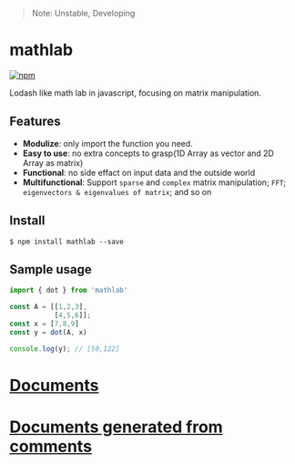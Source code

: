 > Note: Unstable, Developing

# mathlab

[![npm](https://nodei.co/npm/mathlab.png)](https://www.npmjs.com/package/mathlab)

Lodash like math lab in javascript, focusing on matrix manipulation.

## Features
- **Modulize**: only import the function you need.
- **Easy to use**: no extra concepts to grasp(1D Array as vector and 2D Array as matrix)
- **Functional**: no side effact on input data and the outside world
- **Multifunctional**: Support `sparse` and `complex` matrix manipulation; `FFT`; `eigenvectors & eigenvalues of matrix`; and so on

## Install
```
$ npm install mathlab --save
```

## Sample usage
```js
import { dot } from 'mathlab'

const A = [[1,2,3],
           [4,5,6]];
const x = [7,8,9]
const y = dot(A, x)

console.log(y); // [50,122]
```

# [Documents](https://github.com/timqian/mathlab/tree/master/doc#readme)
# [Documents generated from comments](http://timqian.com/mathlab)